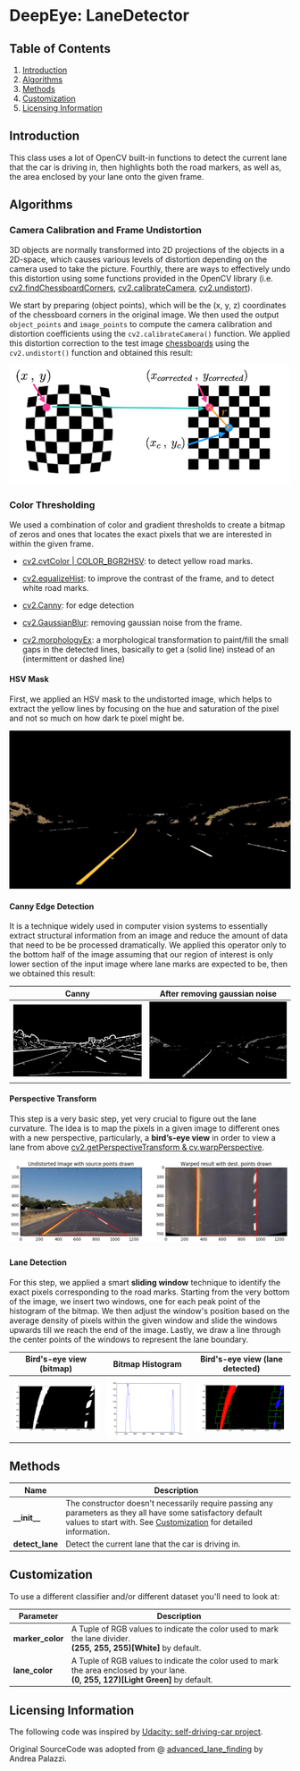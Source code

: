 # DeepEye: LaneDetector

## Table of Contents
1. [Introduction](#introduction)
2. [Algorithms](#algorithms)
3. [Methods](#methods)
4. [Customization](#customization)
5. [Licensing Information](#licensing-information)


## Introduction
This class uses a lot of OpenCV built-in functions to detect the current lane that the car is driving in, then highlights both the road markers, as well as, the area enclosed by your lane onto the given frame.


## Algorithms

### Camera Calibration and Frame Undistortion
3D objects are normally transformed into 2D projections of the objects in a 2D-space, which causes various levels of distortion depending on the camera used to take the picture. Fourthly, there are ways to effectively undo this distortion using some functions provided in the OpenCV library (i.e. [cv2.findChessboardCorners](https://docs.opencv.org/3.3.1/d9/d0c/group__calib3d.html#ga93efa9b0aa890de240ca32b11253dd4a), [cv2.calibrateCamera](https://docs.opencv.org/3.3.1/d9/d0c/group__calib3d.html#ga687a1ab946686f0d85ae0363b5af1d7b), [cv2.undistort](https://docs.opencv.org/3.3.1/da/d54/group__imgproc__transform.html#ga69f2545a8b62a6b0fc2ee060dc30559d)). 

We start by preparing (object points), which will be the (x, y, z) coordinates of the chessboard corners in the original image. We then used the output `object_points` and `image_points` to compute the camera calibration and distortion coefficients using the `cv2.calibrateCamera()` function.  We applied this distortion correction to the test image [chessboards](object_classifier/lane_detection/camera_cal) using the `cv2.undistort()` function and obtained this result: 

![undistort_output](readme_imgs/undistort_output.png)

### Color Thresholding
We used a combination of color and gradient thresholds to create a bitmap of zeros and ones that locates the exact pixels that we are interested in within the given frame. 

- [cv2.cvtColor | COLOR_BGR2HSV](https://docs.opencv.org/3.0.0/df/d9d/tutorial_py_colorspaces.html): to detect yellow road marks.

- [cv2.equalizeHist](https://docs.opencv.org/3.2.0/d5/daf/tutorial_py_histogram_equalization.html): to improve the contrast of the frame, and to detect white road marks.

- [cv2.Canny](https://docs.opencv.org/3.3.1/da/d22/tutorial_py_canny.html): for edge detection
    

- [cv2.GaussianBlur](https://docs.opencv.org/3.1.0/d4/d13/tutorial_py_filtering.html): removing gaussian noise from the frame.


- [cv2.morphologyEx](https://docs.opencv.org/3.0-beta/doc/py_tutorials/py_imgproc/py_morphological_ops/py_morphological_ops.html): a morphological transformation to paint/fill the small gaps in the detected lines, basically to get a (solid line) instead of an (intermittent or dashed line)

#### HSV Mask
First, we applied an HSV mask to the undistorted image, which helps to extract the yellow lines by focusing on the hue and saturation of the pixel and not so much on how dark te pixel might be.

![hsv_mask](readme_imgs/hsv_mask.jpeg)

#### Canny Edge Detection
It is a technique widely used in computer vision systems to essentially extract structural information from an image and reduce the amount of data that need to be be processed dramatically. We applied this operator only to the bottom half of the image assuming that our region of interest is only lower section of the input image where lane marks are expected to be, then we obtained this result: 

Canny          |  After removing gaussian noise
:-------------------------:|:-------------------------:
![canny](readme_imgs/canny.png)  |  ![thresholds](readme_imgs/thresholds.jpeg)

#### Perspective Transform
This step is a very basic step, yet very crucial to figure out the lane curvature. The idea is to map the pixels in a given image to different ones with a new perspective, particularly, a **bird’s-eye view** in order to view a lane from above [cv2.getPerspectiveTransform & cv.warpPerspective](https://docs.opencv.org/3.4.0/da/d6e/tutorial_py_geometric_transformations.html).

![bird’s-eye view](readme_imgs/birdseye.jpg)

#### Lane Detection
For this step, we applied a smart **sliding window** technique to identify the exact pixels corresponding to the road marks. Starting from the very bottom of the image, we insert two windows, one for each peak point of the histogram of the bitmap. We then adjust the window's position based on the average density of pixels within the given window and slide the windows upwards till we reach the end of the image. Lastly, we draw a line through the center points of the windows to represent the lane boundary.

Bird's-eye view (bitmap) | Bitmap Histogram |  Bird's-eye view (lane detected)
:-------------------------:|:-------------------------:|:-------------------------:
![Bird's-eye view (bitmap) ](readme_imgs/bitmap.png) | ![histogram](readme_imgs/histogram.png) |  ![Bird's-eye view (lane detected)](readme_imgs/sliding_windows.png)


## Methods
Name | Description 
--- | ---
**\_\_init\_\_** | The constructor doesn't necessarily require passing any parameters as they all have some satisfactory default values to start with. See [Customization](#customization) for detailed information. 
**detect_lane** | Detect the current lane that the car is driving in.


## Customization
To use a different classifier and/or different dataset you'll need to look at:

Parameter | Description 
--- | ---
**marker_color** | A Tuple of RGB values to indicate the color used to mark the lane divider. <br/> **(255, 255, 255)[White]** by default.
**lane_color** | A Tuple of RGB values to indicate the color used to mark the area enclosed by your lane. <br/> **(0, 255, 127)[Light Green]** by default.


## Licensing Information
The following code was inspired by [Udacity: self-driving-car project](https://github.com/udacity/CarND-Advanced-Lane-Lines).

Original SourceCode was adopted from @ [advanced_lane_finding](https://github.com/ndrplz/self-driving-car) by Andrea Palazzi.
